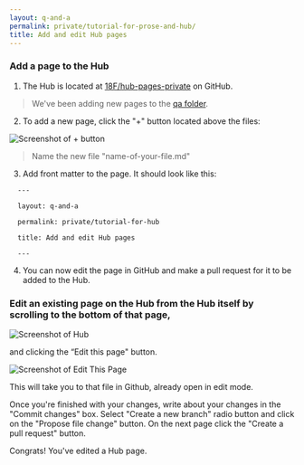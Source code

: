 ```yaml
---
layout: q-and-a
permalink: private/tutorial-for-prose-and-hub/
title: Add and edit Hub pages
---
```


### Add a page to the Hub

1. The Hub is located at [18F/hub-pages-private](https://github.com/18F/hub-pages-private) on GitHub.

>We've been adding new pages to the [qa folder](https://github.com/18F/hub-pages-private/tree/master/qa).

2. To add a new page, click the "+" button located above the files:

![Screenshot of + button](../assets/images/onboarding/new-file.png)

>Name the new file "name-of-your-file.md"

3. Add front matter to the page. It should look like this:

```
  ---

  layout: q-and-a

  permalink: private/tutorial-for-hub

  title: Add and edit Hub pages

  ---
```

4. You can now edit the page in GitHub and make a pull request for it to be added to the Hub.

### Edit an existing page on the Hub from the Hub itself by scrolling to the bottom of that page,

![Screenshot of Hub](../assets/images/onboarding/hub.png)

and clicking the “Edit this page" button.

![Screenshot of Edit This Page](../assets/images/onboarding/edit-page.png)

This will take you to that file in Github, already open in edit mode.

Once you're finished with your changes, write about your changes in the "Commit changes" box. Select "Create a new branch" radio button and click on the "Propose file change" button. On the next page click the "Create a pull request" button.

Congrats! You've edited a Hub page.
